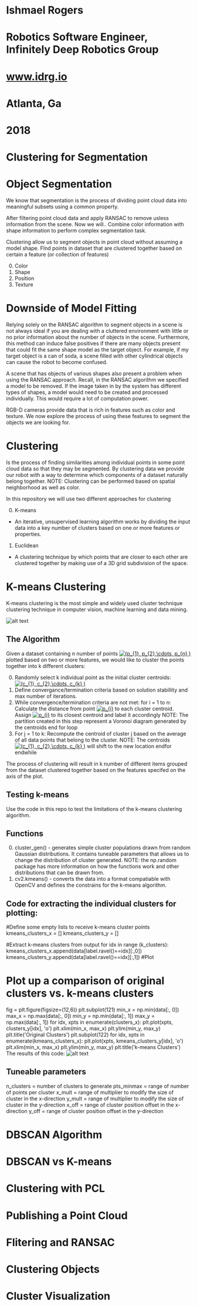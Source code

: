 # Ishmael Rogers
# Robotics Software Engineer, Infinitely Deep Robotics Group
# www.idrg.io
# Atlanta, Ga 
# 2018 

[image1]: ./images/k-means.png
[image2]: ./images/clustercompare.png
      

# Clustering for Segmentation 

# Object Segmentation 

We know that segmentation is the process of dividing point cloud data into meaningful subsets using a common property.

After filtering point cloud data and apply RANSAC to remove usless information from the scene. Now we will.. 
Combine color information with shape information to perform complex segmentation task.

Clustering allow us to segment objects in point cloud without assuming a model shape. FInd points in dataset that are clustered together based on certain a feature (or collection of features)

0. Color
1. Shape 
2. Position
3. Texture 

# Downside of Model Fitting

Relying solely on the RANSAC algorithm to segment objects in a scene is not always ideal if you are dealing with a cluttered environment with little or no prior information about the number of objects in the scene. Furthermore, this method can induce false positives if there are many objects present that could fit the same shape model as the target object. For example, if my target object is a can of soda, a scene filled with other cylindrical objects can cause the robot to become confused.   

A scene that has objects of various shapes also present a problem when using the RANSAC approach. Recall, in the RANSAC algorithm we specified a model to be removed. If the image taken in by the system has different types of shapes, a model would need to be created and processed individually. This would require a lot of computation power. 

RGB-D cameras provide data that is rich in features such as color and texture. We now explore the process of using these features to segment the objects we are looking for.

# Clustering 

Is the process of finding similarities among individual points in some point cloud data so that they may be segmented. By clustering data we provide our robot with a way to determine which components of a dataset naturally belong together.
NOTE: Clustering can be performed based on spatial neighborhood as well as color. 

In this repository we will use two different approaches for clustering

 0. K-means
 - An iterative, unsupervised learning algorithm works by dividing the input data into a key number of clusters based on one or more features or properties.
1. Euclidean
 - A clustering technique by which points that are closer to each other are clustered together by making use of a 3D grid subdivision of the space.

# K-means Clustering 
K-means clustering is the most simple and widely used cluster technique clustering technique in computer vision, machine learning and data mining.

![alt text][image1]

The Algorithm
---
Given a dataset containing n number of points <a href="https://www.codecogs.com/eqnedit.php?latex=(p_{1},&space;p_{2},\cdots,&space;p_{n}&space;)" target="_blank"><img src="https://latex.codecogs.com/gif.latex?(p_{1},&space;p_{2},\cdots,&space;p_{n}&space;)" title="(p_{1}, p_{2},\cdots, p_{n} )" /></a> plotted based on two or more features, we would like to cluster the points together into k different clusters: 

 0. Randomly select k individual point as the initial cluster centroids: <a href="https://www.codecogs.com/eqnedit.php?latex=(c_{1},&space;c_{2},\cdots,&space;c_{k}&space;)" target="_blank"><img src="https://latex.codecogs.com/gif.latex?(c_{1},&space;c_{2},\cdots,&space;c_{k}&space;)" title="(c_{1}, c_{2},\cdots, c_{k} )" /></a>
 1. Define convergance/termination criteria based on solution stabillity and max number of iterations.
 2. While convergence/termination criteria are not met:
    for i = 1 to n:
        Calculate the distance from point <a href="https://www.codecogs.com/eqnedit.php?latex=p_{i}" target="_blank"><img src="https://latex.codecogs.com/gif.latex?p_{i}" title="p_{i}" /></a> to each cluster centroid.
        Assign <a href="https://www.codecogs.com/eqnedit.php?latex=p_{i}" target="_blank"><img src="https://latex.codecogs.com/gif.latex?p_{i}" title="p_{i}" /></a> to its closest centroid and label it accordingly
        NOTE: The partition created in this step represent a Voronoi diagram generated by the centroids 
        end for loop
 3. For j = 1 to k:
        Recompute the centroid of cluster j based on the average of all data points that belong to the cluster.
         NOTE: The centroids <a href="https://www.codecogs.com/eqnedit.php?latex=(c_{1},&space;c_{2},\cdots,&space;c_{k}&space;)" target="_blank"><img src="https://latex.codecogs.com/gif.latex?(c_{1},&space;c_{2},\cdots,&space;c_{k}&space;)" title="(c_{1}, c_{2},\cdots, c_{k} )" /></a> will shift to the new location 
    endfor
 endwhile 
 
The process of clustering will result in k number of different items grouped from the dataset clustered together based on the features specifed on the axis of the plot.

Testing k-means
---
Use the code in this repo to test the limitations of the k-means clustering algorithm.

Functions
--
0. cluster_gen() - generates simple cluster populations drawn from random Gaussian distributions. It contains tuneable parameters that allows us to change the distribution of cluster generated. 
NOTE: the np.random package has more information on how the functions work and other distributions that can be drawn from. 
1. cv2.kmeans() - converts the data into a format compatiable with OpenCV and defines the constrains for the k-means algorithm.

Code for extracting the individual clusters for plotting: 
---
#Define some empty lists to receive k-means cluster points
kmeans_clusters_x = []
kmeans_clusters_y = []

#Extract k-means clusters from output
for idx in range (k_clusters):
    kmeans_clusters_x.append(data[label.ravel()==idx][:,0])
    kmeans_clusters_y.append(data[label.ravel()==idx][:,1])
#Plot
# Plot up a comparison of original clusters vs. k-means clusters
fig = plt.figure(figsize=(12,6))
plt.subplot(121)
min_x = np.min(data[:, 0])
max_x = np.max(data[:, 0])
min_y = np.min(data[:, 1])
max_y = np.max(data[:, 1])
for idx, xpts in enumerate(clusters_x): 
    plt.plot(xpts, clusters_y[idx], 'o')
    plt.xlim(min_x, max_x)
    plt.ylim(min_y, max_y)
    plt.title('Original Clusters')
plt.subplot(122)
for idx, xpts in enumerate(kmeans_clusters_x):
    plt.plot(xpts, kmeans_clusters_y[idx], 'o')
    plt.xlim(min_x, max_x)
    plt.ylim(min_y, max_y)
    plt.title('k-means Clusters')
The results of this code: 
![alt text][image2]

Tuneable parameters
---
n_clusters = number of clusters to generate
pts_minmax = range of number of points per cluster 
x_mult = range of multiplier to modify the size of cluster in the x-direction
y_mult = range of multiplier to modify the size of cluster in the y-direction
x_off = range of cluster position offset in the x-direction
y_off = range of cluster position offset in the y-direction
    

# DBSCAN Algorithm

# DBSCAN vs K-means

# Clustering with PCL 

# Publishing a Point Cloud 

# Flitering and RANSAC

# Clustering Objects

# Cluster Visualization



